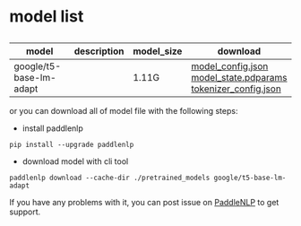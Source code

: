 #  model list

##  

| model  | description | model_size  | download         |
| --- | --- | --- | --- |
|google/t5-base-lm-adapt|  | 1.11G | [model_config.json](https://bj.bcebos.com/paddlenlp/models/community/google/t5-base-lm-adapt/model_config.json)<br>[model_state.pdparams](https://bj.bcebos.com/paddlenlp/models/community/google/t5-base-lm-adapt/model_state.pdparams)<br>[tokenizer_config.json](https://bj.bcebos.com/paddlenlp/models/community/google/t5-base-lm-adapt/tokenizer_config.json) |

or you can download all of model file with the following steps:

* install paddlenlp

```shell
pip install --upgrade paddlenlp
```

* download model with cli tool

```shell
paddlenlp download --cache-dir ./pretrained_models google/t5-base-lm-adapt
```

If you have any problems with it, you can post issue on [PaddleNLP](https://github.com/PaddlePaddle/PaddleNLP) to get support.
